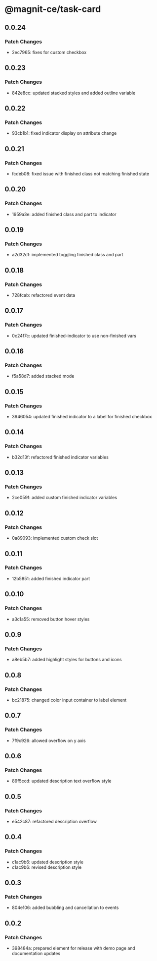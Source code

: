 # @magnit-ce/task-card

## 0.0.24

### Patch Changes

- 2ec7965: fixes for custom checkbox

## 0.0.23

### Patch Changes

- 842e8cc: updated stacked styles and added outline variable

## 0.0.22

### Patch Changes

- 93cb1b1: fixed indicator display on attribute change

## 0.0.21

### Patch Changes

- fcdeb08: fixed issue with finished class not matching finished state

## 0.0.20

### Patch Changes

- 1959a3e: added finished class and part to indicator

## 0.0.19

### Patch Changes

- a2d32c1: implemented toggling finished class and part

## 0.0.18

### Patch Changes

- 728fcab: refactored event data

## 0.0.17

### Patch Changes

- 0c24f7c: updated finished-indicator to use non-finished vars

## 0.0.16

### Patch Changes

- f5a58d7: added stacked mode

## 0.0.15

### Patch Changes

- 3946054: updated finished indicator to a label for finished checkbox

## 0.0.14

### Patch Changes

- b32d13f: refactored finished indicator variables

## 0.0.13

### Patch Changes

- 2ce059f: added custom finished indicator variables

## 0.0.12

### Patch Changes

- 0a89093: implemented custom check slot

## 0.0.11

### Patch Changes

- 12b5851: added finished indicator part

## 0.0.10

### Patch Changes

- a3c1a55: removed button hover styles

## 0.0.9

### Patch Changes

- a8eb5b7: added highlight styles for buttons and icons

## 0.0.8

### Patch Changes

- bc21875: changed color input container to label element

## 0.0.7

### Patch Changes

- 7f9c926: allowed overflow on y axis

## 0.0.6

### Patch Changes

- 89f5ccd: updated description text overflow style

## 0.0.5

### Patch Changes

- e542c87: refactored description overflow

## 0.0.4

### Patch Changes

- c1ac9b6: updated description style
- c1ac9b6: revised description style

## 0.0.3

### Patch Changes

- 804e106: added bubbling and cancellation to events

## 0.0.2

### Patch Changes

- 398484a: prepared element for release with demo page and documentation updates
